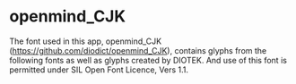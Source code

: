 # openmind_CJK
The font used in this app, openmind_CJK (https://github.com/diodict/openmind_CJK), contains glyphs from the following fonts as well as glyphs created by DIOTEK.
And use of this font is permitted under SIL Open Font Licence, Vers 1.1.
